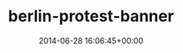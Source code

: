 ---
title:		"berlin-protest-banner"
type:		"upload"
description:		"TBC"
date:		"2014-06-28 16:06:45+00:00"
album:		"city"
filename:		"berlin-protest-banner.md"
series:		""
cl_public_id:		"city/berlin-protest-banner"
cl_version:		1497000221
format:		"tiff"
bytes:		6319876
width:		2560
height:		1440
exposure_mode:		"Auto"
program:		"Program AE"
aperture:		"8.0"
focal_length:		"116.0 mm"
iso:		"100"
shutter_speed:		"1/250"
metering:		"Multi-segment"
flash:		"Off, Did not fire"
white_balance:		"As Shot"
colour_temp:		"5950"
has_crop:		"false"
orientation:		"Horizontal (normal)"
camera_model:		"NIKON D800"
lens_info:		"70-200mm f/2.8"
artist:		"No artist info"
x_resolution:		"300"
y_resolution:		"300"
---